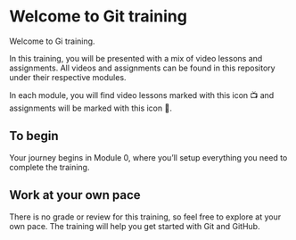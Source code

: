 # Welcome to Git training
Welcome to Gi training. 

In this training, you will be presented with a mix of video lessons and assignments. All videos and assignments can be found in this repository under their respective modules.  

In each module, you will find video lessons marked with this icon 📺 and assignments will be marked with this icon 📓. 

## To begin
Your journey begins in Module 0, where you’ll setup everything you need to complete the training.

## Work at your own pace
There is no grade or review for this training, so feel free to explore at your own pace. The training will help you get started with Git and GitHub.
